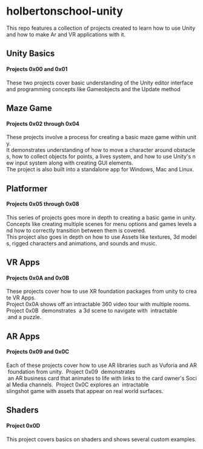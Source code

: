 
# holbertonschool-unity
This repo features a collection of projects created to learn how to use Unity and how to make Ar and VR applications with it.

## Unity Basics
#### Projects 0x00 and 0x01
These two projects cover basic understanding of the Unity editor interface and programming concepts like Gameobjects and the Update method

## Maze Game
#### Projects 0x02 through 0x04
These projects involve a process for creating a basic maze game within unity. 
It demonstrates understanding of how to move a character around obstacles, how to collect objects for points, a lives system, and how to use Unity's new input system along with creating GUI elements.
The project is also built into a standalone app for Windows, Mac and Linux.

## Platformer
#### Projects 0x05 through 0x08
This series of projects goes more in depth to creating a basic game in unity.
Concepts like creating multiple scenes for menu options and games levels and how to correctly transition between them is covered. 
This project also goes in depth on how to use Assets like textures, 3d models, rigged characters and animations, and sounds and music.

## VR Apps
#### Projects 0x0A and 0x0B
These projects cover how to use XR foundation packages from unity to create VR Apps. 
Project 0x0A shows off an intractable 360 video tour with multiple rooms.
Project 0x0B  demonstrates  a 3d scene to navigate with  intractable  and a puzzle.

## AR Apps
#### Projects 0x09 and 0x0C
Each of these projects cover how to use AR libraries such as Vuforia and AR foundation from unity. 
Project 0x09  demonstrates  an AR business card that animates to life with links to the card owner's Social Media channels. 
Project 0x0C explores an  intractable slingshot game with assets that appear on real world surfaces.

## Shaders
#### Project 0x0D
This project covers basics on shaders and shows several custom examples.